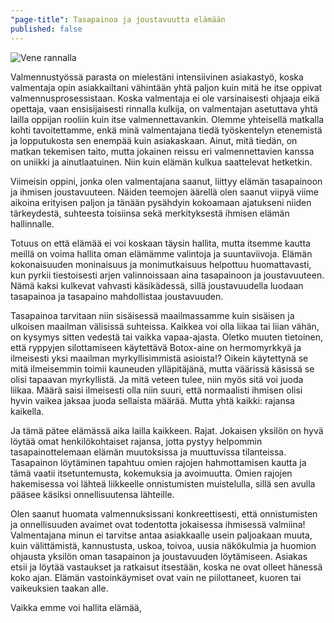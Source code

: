 ```yaml
---
"page-title": Tasapainoa ja joustavuutta elämään
published: false
---
```


![Vene rannalla]({{site.baseurl}}/uploaded-images/vene-rannalla.jpeg)

Valmennustyössä parasta on mielestäni intensiivinen asiakastyö, koska valmentaja opin asiakkailtani vähintään yhtä paljon kuin mitä he itse oppivat valmennusprosessistaan. Koska valmentaja ei ole varsinaisesti ohjaaja eikä opettaja, vaan ensisijaisesti rinnalla kulkija, on valmentajan asetuttava yhtä lailla oppijan rooliin kuin itse valmennettavankin. Olemme yhteisellä matkalla kohti tavoitettamme, enkä minä valmentajana tiedä työskentelyn etenemistä ja lopputukosta sen enempää kuin asiakaskaan. Ainut, mitä tiedän, on matkan tekemisen taito, mutta jokainen reissu eri valmennettavien kanssa on uniikki ja ainutlaatuinen. Niin kuin elämän kulkua saattelevat hetketkin.

Viimeisin oppini, jonka olen valmentajana saanut, liittyy elämän tasapainoon ja ihmisen joustavuuteen. Näiden teemojen äärellä olen saanut viipyä viime aikoina erityisen paljon ja tänään pysähdyin kokoamaan ajatukseni niiden tärkeydestä, suhteesta toisiinsa sekä merkityksestä ihmisen elämän hallinnalle.

Totuus on että elämää ei voi koskaan täysin hallita, mutta itsemme kautta meillä on voima hallita oman elämämme valintoja ja suuntaviivoja. Elämän kokonaisuuden moninaisuus ja monimutkaisuus helpottuu huomattavasti, kun pyrkii tiestoisesti arjen valinnoissaan aina tasapainoon ja joustavuuteen. Nämä kaksi kulkevat vahvasti käsikädessä, sillä joustavuudella luodaan tasapainoa ja tasapaino mahdollistaa joustavuuden.

Tasapainoa tarvitaan niin sisäisessä maailmassamme kuin sisäisen ja ulkoisen maailman välisissä suhteissa. Kaikkea voi olla liikaa tai liian vähän, on kysymys sitten vedestä tai vaikka vapaa-ajasta. Oletko muuten tietoinen, että ryppyjen silottamiseen käytettävä Botox-aine on hermomyrkkyä ja ilmeisesti yksi maailman myrkyllisimmistä asioista!? Oikein käytettynä se mitä ilmeisemmin toimii kauneuden ylläpitäjänä, mutta väärissä käsissä se olisi tapaavan myrkyllistä.
Ja mitä veteen tulee, niin myös sitä voi juoda liikaa. Määrä saisi ilmeisesti olla niin suuri, että normaalisti ihmisen olisi hyvin vaikea jaksaa juoda sellaista määrää. Mutta yhtä kaikki: rajansa kaikella.

Ja tämä pätee elämässä aika lailla kaikkeen. Rajat. Jokaisen yksilön on hyvä löytää omat henkilökohtaiset rajansa, jotta pystyy helpommin tasapainottelemaan elämän muutoksissa ja muuttuvissa tilanteissa. Tasapainon löytäminen tapahtuu omien rajojen hahmottamisen kautta ja tämä vaatii itsetuntemusta, kokemuksia ja avoimuutta. Omien rajojen hakemisessa voi lähteä liikkeelle onnistumisten muistelulla, sillä sen avulla pääsee käsiksi onnellisuutensa lähteille.

Olen saanut huomata valmennuksissani konkreettisesti, että onnistumisten ja onnellisuuden avaimet ovat todentotta jokaisessa ihmisessä valmiina! Valmentajana minun ei tarvitse antaa asiakkaalle usein paljoakaan muuta, kuin välittämistä, kannustusta, uskoa, toivoa, uusia näkökulmia ja huomion ohjausta yksilön oman tasapainon ja joustavuuden löytämiseen. Asiakas etsii ja löytää vastaukset ja ratkaisut itsestään, koska ne ovat olleet hänessä koko ajan. Elämän vastoinkäymiset ovat vain ne piilottaneet, kuoren tai vaikeuksien taakan alle.

Vaikka emme voi hallita elämää, 

